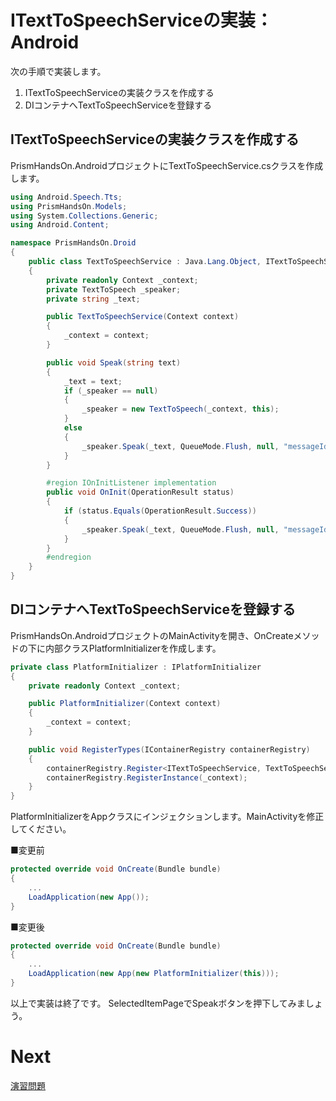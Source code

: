 # ITextToSpeechServiceの実装：Android  

次の手順で実装します。

1. ITextToSpeechServiceの実装クラスを作成する  
2. DIコンテナへTextToSpeechServiceを登録する  

## ITextToSpeechServiceの実装クラスを作成する  

PrismHandsOn.AndroidプロジェクトにTextToSpeechService.csクラスを作成します。  

```cs
using Android.Speech.Tts;
using PrismHandsOn.Models;
using System.Collections.Generic;
using Android.Content;

namespace PrismHandsOn.Droid
{
    public class TextToSpeechService : Java.Lang.Object, ITextToSpeechService, TextToSpeech.IOnInitListener
    {
        private readonly Context _context;
        private TextToSpeech _speaker;
        private string _text;

        public TextToSpeechService(Context context)
        {
            _context = context;
        }

        public void Speak(string text)
        {
            _text = text;
            if (_speaker == null)
            {
                _speaker = new TextToSpeech(_context, this);
            }
            else
            {
                _speaker.Speak(_text, QueueMode.Flush, null, "messageId");
            }
        }

        #region IOnInitListener implementation
        public void OnInit(OperationResult status)
        {
            if (status.Equals(OperationResult.Success))
            {
                _speaker.Speak(_text, QueueMode.Flush, null, "messageId");
            }
        }
        #endregion
    }
}
```

## DIコンテナへTextToSpeechServiceを登録する  

PrismHandsOn.AndroidプロジェクトのMainActivityを開き、OnCreateメソッドの下に内部クラスPlatformInitializerを作成します。  

```cs
private class PlatformInitializer : IPlatformInitializer
{
    private readonly Context _context;

    public PlatformInitializer(Context context)
    {
        _context = context;
    }

    public void RegisterTypes(IContainerRegistry containerRegistry)
    {
        containerRegistry.Register<ITextToSpeechService, TextToSpeechService>();
        containerRegistry.RegisterInstance(_context);
    }
}
```

PlatformInitializerをAppクラスにインジェクションします。MainActivityを修正してください。  

■変更前  
```cs
protected override void OnCreate(Bundle bundle)
{
    ...
    LoadApplication(new App());
}
```

■変更後
```cs
protected override void OnCreate(Bundle bundle)
{
    ...
    LoadApplication(new App(new PlatformInitializer(this)));
}
```

以上で実装は終了です。
SelectedItemPageでSpeakボタンを押下してみましょう。

# Next

[演習問題](90.演習問題.md)
